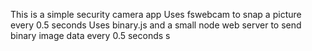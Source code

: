 This is a simple security camera app
Uses fswebcam to snap a picture every 0.5 seconds
Uses binary.js and a small node web server to send binary image data every 0.5 seconds s
